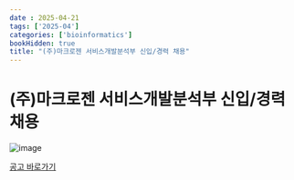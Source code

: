 ```yaml
---
date : 2025-04-21
tags: ['2025-04']
categories: ['bioinformatics']
bookHidden: true
title: "(주)마크로젠 서비스개발분석부 신입/경력 채용"
---
```


# (주)마크로젠 서비스개발분석부 신입/경력 채용

![image](https://github.com/user-attachments/assets/0e004f15-4a2c-4da7-9e7f-84594128374c)

[공고 바로가기](https://www.jobkorea.co.kr/Recruit/GI_Read/46659192?Oem_Code=C1)
